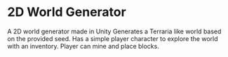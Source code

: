 # 2D World Generator
A 2D world generator made in Unity
Generates a Terraria like world based on the provided seed.
Has a simple player character to explore the world with an inventory.
Player can mine and place blocks.
